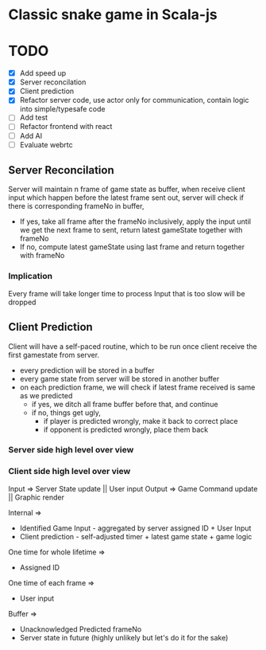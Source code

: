 # Classic snake game in Scala-js

# TODO

- [x] Add speed up
- [x] Server reconcilation
- [x] Client prediction
- [x] Refactor server code, use actor only for communication, contain logic into simple/typesafe code
- [ ] Add test
- [ ] Refactor frontend with react
- [ ] Add AI
- [ ] Evaluate webrtc

## Server Reconcilation
Server will maintain n frame of game state as buffer, when receive 
client input which happen before the latest frame sent out, server will
check if there is corresponding frameNo in buffer, 
 - If yes, take all frame after the frameNo inclusively, apply the input until we get the next frame to sent, 
   return latest gameState together with frameNo
 - If no, compute latest gameState using last frame and return together with frameNo

### Implication
Every frame will take longer time to process
Input that is too slow will be dropped

## Client Prediction
Client will have a self-paced routine, which to be run once client receive
the first gamestate from server. 

- every prediction will be stored in a buffer
- every game state from server will be stored in another buffer
- on each prediction frame, we will check if latest frame received is same as we predicted
  - if yes, we ditch all frame buffer before that, and continue
  - if no, things get ugly, 
    - if player is predicted wrongly, make it back to correct place
    - if opponent is predicted wrongly, place them back

### Server side high level over view

### Client side high level over view
Input => Server State update || User input
Output => Game Command update || Graphic render

Internal => 
- Identified Game Input - aggregated by server assigned ID + User Input
- Client prediction - self-adjusted timer + latest game state + game logic

One time for whole lifetime =>
- Assigned ID

One time of each frame =>
- User input

Buffer =>
- Unacknowledged Predicted frameNo
- Server state in future (highly unlikely but let's do it for the sake)
